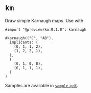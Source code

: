 # `km`

Draw simple Karnaugh maps. Use with:

```typ
#import "@preview/km:0.1.0": karnaugh

#karnaugh(("C", "AB"),
  implicants: (
    (0, 1, 1, 2),
    (1, 2, 2, 1),
  ),
  (
    (0, 1, 0, 0),
    (0, 1, 1, 1),
  )
)
```

Samples are available in [`sample.pdf`](https://github.com/typst/packages/blob/main/packages/preview/km/0.1.0/sample.pdf).
